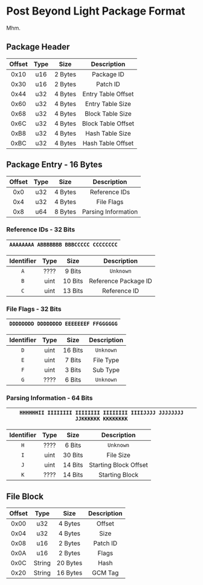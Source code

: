 # Post Beyond Light Package Format

Mhm.

## Package Header

| Offset | Type |  Size   |    Description     |
|:------:|:----:|:-------:|:------------------:|
|  0x10  | u16  | 2 Bytes |     Package ID     |
|  0x30  | u16  | 2 Bytes |      Patch ID      |
|  0x44  | u32  | 4 Bytes | Entry Table Offset |
|  0x60  | u32  | 4 Bytes |  Entry Table Size  |
|  0x68  | u32  | 4 Bytes |  Block Table Size  |
|  0x6C  | u32  | 4 Bytes | Block Table Offset |
|  0xB8  | u32  | 4 Bytes |  Hash Table Size   |
|  0xBC  | u32  | 4 Bytes | Hash Table Offset  |


## Package Entry - 16 Bytes

| Offset | Type |  Size   |     Description     |
|:------:|:----:|:-------:|:-------------------:|
|  0x0   | u32  | 4 Bytes |    Reference IDs    | 
|  0x4   | u32  | 4 Bytes |     File Flags      | 
|  0x8   | u64  | 8 Bytes | Parsing Information | 

### Reference IDs - 32 Bits
| `AAAAAAAA ABBBBBBB BBBCCCCC CCCCCCCC` |
|:-------------------------------------:|

| Identifier | Type |  Size   |     Description      |
|:----------:|:----:|:-------:|:--------------------:|
|    `A`     | ???? | 9 Bits  |      `Unknown`       |
|    `B`     | uint | 10 Bits | Reference Package ID |
|    `C`     | uint | 13 Bits |     Reference ID     |

### File Flags - 32 Bits
| `DDDDDDDD DDDDDDDD EEEEEEEF FFGGGGGG` |
|:-------------------------------------:|

| Identifier | Type |  Size   | Description |
|:----------:|:----:|:-------:|:-----------:|
|    `D`     | uint | 16 Bits |  `Unknown`  |
|    `E`     | uint | 7 Bits  |  File Type  |
|    `F`     | uint | 3 Bits  |  Sub Type   |
|    `G`     | ???? | 6 Bits  |  `Unknown`  |

### Parsing Information - 64 Bits
| `HHHHHHII IIIIIIII IIIIIIII IIIIIIII IIIIJJJJ JJJJJJJJ JJKKKKKK KKKKKKKK` |
|:-------------------------------------------------------------------------:|

| Identifier | Type |  Size   |      Description      |
|:----------:|:----:|:-------:|:---------------------:|
|    `H`     | ???? | 6 Bits  |       `Unknown`       |
|    `I`     | uint | 30 Bits |       File Size       |
|    `J`     | uint | 14 Bits | Starting Block Offset |
|    `K`     | ???? | 14 Bits |    Starting Block     |

## File Block

| Offset |  Type  |   Size   | Description |
|:------:|:------:|:--------:|:-----------:|
|  0x00  |  u32   | 4 Bytes  |   Offset    |
|  0x04  |  u32   | 4 Bytes  |    Size     |
|  0x08  |  u16   | 2 Bytes  |  Patch ID   |
|  0x0A  |  u16   | 2 Bytes  |    Flags    |
|  0x0C  | String | 20 Bytes |    Hash     |
|  0x20  | String | 16 Bytes |   GCM Tag   |